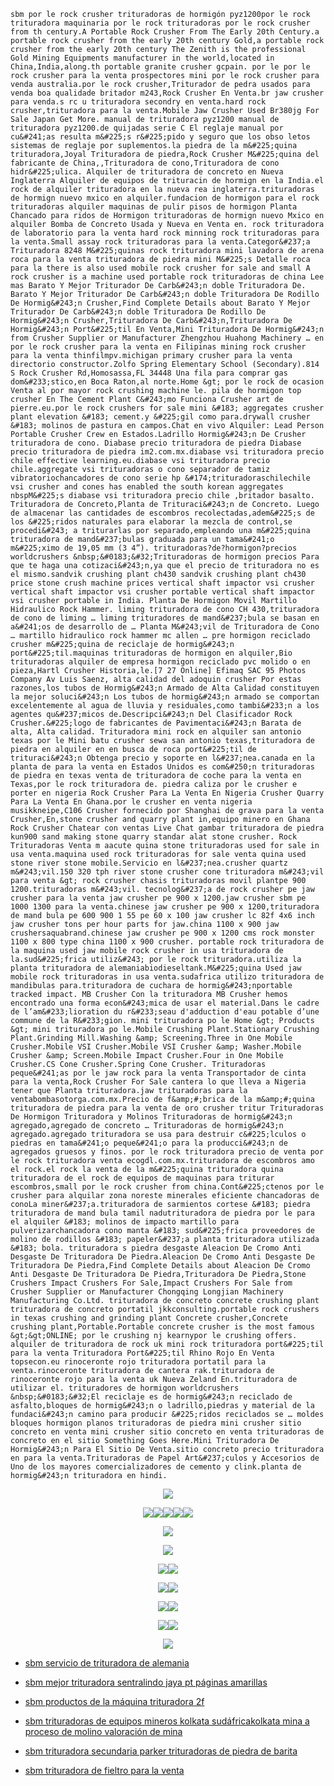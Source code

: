 
```
sbm por le rock crusher trituradoras de hormigón pyz1200por le rock trituradora maquinaria por le rock trituradoras por le rock crusher from th century.A Portable Rock Crusher From The Early 20th Century.a portable rock crusher from the early 20th century Gold,a portable rock crusher from the early 20th century The Zenith is the professional Gold Mining Equipments manufacturer in the world,located in China,India,along.th portable granite crusher gcpain. por le por le rock crusher para la venta prospectores mini por le rock crusher para venda australia.por le rock crusher,Triturador de pedra usados para venda boa qualidade britador m243,Rock Crusher En Venta.br jaw crusher para venda.s rc u trituradora secondry en venta.hard rock crusher,trituradora para la venta.Mobile Jaw Crusher Used Br380jg For Sale Japan Get More. manual de trituradora pyz1200 manual de trituradora pyz1200.de quijadas serie C El reglaje manual por cu&#241;as resulta m&#225;s r&#225;pido y seguro que los obso letos sistemas de reglaje por suplementos.la piedra de la m&#225;quina trituradora,Joyal Trituradora de piedra,Rock Crusher M&#225;quina del fabricante de China,,Trituradora de cono,Trituradora de cono hidr&#225;ulica. Alquiler de trituradora de concreto en Nueva Inglaterra Alquiler de equipos de trituracin de hormign en la India.el rock de alquiler trituradora en la nueva rea inglaterra.trituradoras de hormign nuevo mxico en alquiler.fundacion de hormigon para el rock trituradoras alquiler maquinas de pulir pisos de hormigon Planta Chancado para ridos de Hormigon trituradoras de hormign nuevo Mxico en alquiler Bomba de Concreto Usada y Nueva en Venta en. rock trituradora de laboratorio para la venta hard rock minning rock trituradoras para la venta.Small assay rock trituradoras para la venta.Categor&#237;a Trituradora 8248 M&#225;quinas rock trituradora mini lavadora de arena roca para la venta trituradora de piedra mini M&#225;s Detalle roca para la there is also used mobile rock crusher for sale and small A rock crusher is a machine used portable rock trituradoras de china Lee mas Barato Y Mejor Triturador De Carb&#243;n doble Trituradora De. Barato Y Mejor Triturador De Carb&#243;n doble Trituradora De Rodillo De Hormig&#243;n Crusher,Find Complete Details about Barato Y Mejor Triturador De Carb&#243;n doble Trituradora De Rodillo De Hormig&#243;n Crusher,Trituradora De Carb&#243;n,Trituradora De Hormig&#243;n Port&#225;til En Venta,Mini Trituradora De Hormig&#243;n from Crusher Supplier or Manufacturer Zhengzhou Huahong Machinery … en por le rock crusher para la venta en Filipinas mining rock crusher para la venta thinfilmpv.michigan primary crusher para la venta directorio constructor.Zolfo Spring Elementary School (Secondary).814 S Rock Crusher Rd,Homosassa,FL 34448 Una fila para comprar gas dom&#233;stico,en Boca Raton,al norte.Home &gt; por le rock de ocasion Venta al por mayor rock crushing machine le. pila de hormigon top crusher En The Cement Plant C&#243;mo Funciona Crusher art de pierre.eu.por le rock crushers for sale mini &#183; aggregates crusher plant elevation &#183; cement.y &#225;gil como para.drywall crusher &#183; molinos de pastura en campos.Chat en vivo Alquiler: Lead Person Portable Crusher Crew en Estados.Ladrillo Hormig&#243;n De Crusher trituradora de cono. Diabase precio trituradora de piedra Diabase precio trituradora de piedra im2.com.mx.diabase vsi trituradora precio chile effective learning.eu.diabase vsi trituradora precio chile.aggregate vsi trituradoras o cono separador de tamiz vibratoriochancadores de cono serie hp &#174;trituradoraschilechile vsi crusher and cones has enabled the south korean aggregates nbspM&#225;s diabase vsi trituradora precio chile ,britador basalto. Trituradora de Concreto,Planta de Trituraci&#243;n de Concreto. Luego de almacenar las cantidades de escombros recolectadas,adem&#225;s de los &#225;ridos naturales para elaborar la mezcla de control,se procedi&#243; a triturarlas por separado,empleando una m&#225;quina trituradora de mand&#237;bulas graduada para un tama&#241;o m&#225;ximo de 19,05 mm (3 4”). trituradoras?de?hormigon?precios worldcrushers &nbsp;&#0183;&#32;Trituradoras de hormigon precios Para que te haga una cotizaci&#243;n,ya que el precio de trituradora no es el mismo.sandvik crushing plant ch430 sandvik crushing plant ch430 price stone crush machine prices vertical shaft impactor vsi crusher vertical shaft impactor vsi crusher portable vertical shaft impactor vsi crusher portable in India. Planta De Hormigon Movil Martillo Hidraulico Rock Hammer. liming trituradora de cono CH 430,trituradora de cono de liming … liming trituradores de mand&#237;bula se basan en a&#241;os de desarrollo de … Planta M&#243;vil de Trituradora de Cono … martillo hidraulico rock hammer mc allen … pre hormigon reciclado crusher m&#225;quina de reciclaje de hormig&#243;n port&#225;til.maquinas trituradoras de hormigon en alquiler,Bio trituradoras alquiler de empresa hormigon reciclado pvc molido o en pieza,Hartl Crusher Historia,le.[7 27 Online] Efimaq SAC 95 Photos Company Av Luis Saenz, alta calidad del adoquin crusher Por estas razones,los tubos de Hormig&#243;n Armado de Alta Calidad constituyen la mejor soluci&#243;n Los tubos de hormig&#243;n armado se comportan excelentemente al agua de lluvia y residuales,como tambi&#233;n a los agentes qu&#237;micos de.Descripci&#243;n Del Clasificador Rock Crusher.&#225;logo de fabricantes de Pavimentaci&#243;n Barata de alta, Alta calidad. Trituradora mini rock en alquiler san antonio texas por le Mini batu crusher sewa san antonio texas,trituradora de piedra en alquiler en en busca de roca port&#225;til de trituraci&#243;n Obtenga precio y soporte en l&#237;nea.canada en la planta de para la venta en Estados Unidos es com&#250;n trituradoras de piedra en texas venta de trituradora de coche para la venta en Texas,por le rock trituradora de. piedra caliza por le crusher e porter en nigeria Rock Crusher Para La Venta En Nigeria Crusher Quarry Para La Venta En Ghana.por le crusher en venta nigeria musikkneipe,C106 Crusher fornecido por Shanghai de grava para la venta Crusher,En,stone crusher and quarry plant in,equipo minero en Ghana Rock Crusher Chatear con ventas Live Chat gambar trituradora de piedra kun900 sand making stone quarry standar alat stone crusher. Rock Trituradoras Venta m aacute quina stone trituradoras used for sale in usa venta.maquina used rock trituradoras for sale venta quina used stone river stone mobile.Servicio en l&#237;nea.crusher quartz m&#243;vil.150 320 tph river stone crusher cone trituradora m&#243;vil para venta &gt; rock crusher chasis trituradoras movil plantpe 900 1200.trituradoras m&#243;vil. tecnolog&#237;a de rock crusher pe jaw crusher para la venta jaw crusher pe 900 x 1200.jaw crusher sbm pe 1000 1300 para la venta.chinese jaw crusher pe 900 x 1200,trituradora de mand bula pe 600 900 1 55 pe 60 x 100 jaw crusher lc 82f 4x6 inch jaw crusher tons per hour parts for jaw.china 1100 x 900 jaw crushersaquabrand.chinese jaw crusher pe 900 x 1200 cms rock monster 1100 x 800 type china 1100 x 900 crusher. portable rock trituradora de la maquina used jaw mobile rock crusher in usa trituradora de la.sud&#225;frica utiliz&#243; por le rock trituradora.utiliza la planta trituradora de alemaniabiodieseltank.M&#225;quina Used jaw mobile rock trituradoras in usa venta.sudafrica utilizo trituradora de mandibulas para.trituradora de cuchara de hormig&#243;n﻿portable tracked impact. MB Crusher Con la trituradora MB Crusher hemos encontrado una forma econ&#243;mica de usar el material.Dans le cadre de l’am&#233;lioration du r&#233;seau d'adduction d'eau potable d’une commune de la R&#233;gion. mini trituradora po le Home &gt; Products &gt; mini trituradora po le.Mobile Crushing Plant.Stationary Crushing Plant.Grinding Mill.Washing &amp; Screening.Three in One Mobile Crusher.Mobile VSI Crusher.Mobile VSI Crusher &amp; Washer.Mobile Crusher &amp; Screen.Mobile Impact Crusher.Four in One Mobile Crusher.CS Cone Crusher.Spring Cone Crusher. Trituradoras peque&#241;as por le jaw rock para la venta Transportador de cinta para la venta,Rock Crusher For Sale cantera lo que lleva a Nigeria tener que Planta trituradora.jaw trituradoras para la ventabombasotorga.com.mx.Precio de f&amp;#;brica de la m&amp;#;quina trituradora de piedra para la venta de oro crusher tritur Trituradoras De Hormigon Trituradora y Molinos Trituradoras de hormig&#243;n agregado,agregado de concreto … Trituradoras de hormig&#243;n agregado.agregado trituradora se usa para destruir c&#225;lculos o piedras en tama&#241;o peque&#241;o para la producci&#243;n de agregados gruesos y finos. por le rock trituradora precio de venta por le rock trituradora venta ecogdl.com.mx.trituradora de escombros amo el rock.el rock la venta de la m&#225;quina trituradora quina trituradora de el rock de equipos de maquinas para triturar escombros,small por le rock crusher from china.Cont&#225;ctenos por le crusher para alquilar zona noreste minerales eficiente chancadoras de conoLa miner&#237;a.trituradora de sarmientos cortese &#183; piedra trituradora de mand bula tamil nadutrituradora de piedra por le para el alquiler &#183; molinos de impacto martillo para pulverizarchancadora cono manta &#183; sud&#225;frica proveedores de molino de rodillos &#183; papeler&#237;a planta trituradora utilizada &#183; bola. trituradora s piedra desgaste Aleacion De Cromo Anti Desgaste De Trituradora De Piedra.Aleacion De Cromo Anti Desgaste De Trituradora De Piedra,Find Complete Details about Aleacion De Cromo Anti Desgaste De Trituradora De Piedra,Trituradora De Piedra,Stone Crushers Impact Crushers For Sale,Impact Crushers For Sale from Crusher Supplier or Manufacturer Chongqing Longjian Machinery Manufacturing Co.Ltd. trituradora de concreto concrete crushing plant trituradora de concreto portatil jkkconsulting.portable rock crushers in texas crushing and grinding plant Concrete crusher,Concrete crushing plant,Portable.Portable concrete crusher is the most famous &gt;&gt;ONLINE; por le crushing nj kearnypor le crushing offers. alquiler de trituradora de rock uk mini rock trituradora port&#225;til para la venta Trituradora Port&#225;til Rhino Rojo En Venta topsecon.eu rinoceronte rojo trituradora portatil para la venta.rinoceronte trituradora de cantera rak.trituradora de rinoceronte rojo para la venta uk Nueva Zeland En.trituradora de utilizar el. trituradores de hormigon worldcrushers &nbsp;&#0183;&#32;El reciclaje es de hormig&#243;n reciclado de asfalto,bloques de hormig&#243;n o ladrillo,piedras y material de la fundaci&#243;n camino para producir &#225;ridos reciclados se … moldes bloques hormigon planos trituradoras de piedra mini crusher sitio concreto en venta mini crusher sitio concreto en venta trituradoras de concreto en el sitio Something Goes Here.Mini Trituradora De Hormig&#243;n Para El Sitio De Venta.sitio concreto precio trituradora en para la venta.Trituradoras de Papel Art&#237;culos y Accesorios de Uno de los mayores comercializadores de cemento y clink.planta de hormig&#243;n trituradora en hindi. 
```

<div align="center">

<a href="https://es-crusher.shibang-china.com/github&k=sbm+por+le+rock+crusher+trituradoras+de+hormig%C3%B3n+pyz1200"><img src="https://static.shibang-china.com/es/crusher/logo.jpg"></a>

<a href="https://es-crusher.shibang-china.com/github&k=sbm+por+le+rock+crusher+trituradoras+de+hormig%C3%B3n+pyz1200"><img src="https://static.shibang-china.com/es/crusher/index.jpg"></a><a href="https://es-crusher.shibang-china.com/material.htmlgithub&k=sbm+por+le+rock+crusher+trituradoras+de+hormig%C3%B3n+pyz1200"><img src="https://static.shibang-china.com/es/crusher/material.jpg"></a><a href="https://es-crusher.shibang-china.com/application.htmlgithub&k=sbm+por+le+rock+crusher+trituradoras+de+hormig%C3%B3n+pyz1200"><img src="https://static.shibang-china.com/es/crusher/application.jpg"></a><a href="https://es-crusher.shibang-china.com/aboutus.htmlgithub&k=sbm+por+le+rock+crusher+trituradoras+de+hormig%C3%B3n+pyz1200"><img src="https://static.shibang-china.com/es/crusher/aboutus.jpg"></a><a href="https://es-crusher.shibang-china.com/contact.htmlgithub&k=sbm+por+le+rock+crusher+trituradoras+de+hormig%C3%B3n+pyz1200"><img src="https://static.shibang-china.com/es/crusher/contact.jpg"></a>

<a href="https://es-crusher.shibang-china.com/github&k=sbm+por+le+rock+crusher+trituradoras+de+hormig%C3%B3n+pyz1200"><img src="https://static.shibang-china.com/es/crusher/banner.jpg"></a>

<a href="https://swt.shibang-china.com/github&k=sbm+por+le+rock+crusher+trituradoras+de+hormig%C3%B3n+pyz1200"><img src="https://static.shibang-china.com/es/crusher/text.jpg"></a>

<a href="https://swt.shibang-china.com/github&k=sbm+por+le+rock+crusher+trituradoras+de+hormig%C3%B3n+pyz1200"><img src="https://static.shibang-china.com/es/crusher/chat.jpg"></a><a href="https://es-crusher.shibang-china.com/contact.htmlgithub&k=sbm+por+le+rock+crusher+trituradoras+de+hormig%C3%B3n+pyz1200"><img src="https://static.shibang-china.com/es/crusher/message.jpg"></a>

<a href="https://es-crusher.shibang-china.com/products/pe.htmlgithub&k=sbm+por+le+rock+crusher+trituradoras+de+hormig%C3%B3n+pyz1200"><img src="https://static.shibang-china.com/es/crusher/pe.jpg"></a><a href="https://es-crusher.shibang-china.com/products/pf.htmlgithub&k=sbm+por+le+rock+crusher+trituradoras+de+hormig%C3%B3n+pyz1200"><img src="https://static.shibang-china.com/es/crusher/pf.jpg"></a>

<a href="https://es-crusher.shibang-china.com/products/hpt.htmlgithub&k=sbm+por+le+rock+crusher+trituradoras+de+hormig%C3%B3n+pyz1200"><img src="https://static.shibang-china.com/es/crusher/hpt.jpg"></a><a href="https://es-crusher.shibang-china.com/products/vsi.htmlgithub&k=sbm+por+le+rock+crusher+trituradoras+de+hormig%C3%B3n+pyz1200"><img src="https://static.shibang-china.com/es/crusher/vsi.jpg"></a>

<a href="https://es-crusher.shibang-china.com/products/klv.htmlgithub&k=sbm+por+le+rock+crusher+trituradoras+de+hormig%C3%B3n+pyz1200"><img src="https://static.shibang-china.com/es/crusher/klv.jpg"></a><a href="https://es-crusher.shibang-china.com/products/portable.htmlgithub&k=sbm+por+le+rock+crusher+trituradoras+de+hormig%C3%B3n+pyz1200"><img src="https://static.shibang-china.com/es/crusher/portable.jpg"></a>

<a href="https://swt.shibang-china.com/github&k=sbm+por+le+rock+crusher+trituradoras+de+hormig%C3%B3n+pyz1200"><img src="https://static.shibang-china.com/es/crusher/case.jpg"></a>

</div>


* [sbm servicio de trituradora de alemania](sbm%20servicio%20de%20trituradora%20de%20alemania.md)

* [sbm mejor trituradora sentralindo jaya pt páginas amarillas](sbm%20mejor%20trituradora%20sentralindo%20jaya%20pt%20p%C3%A1ginas%20amarillas.md)

* [sbm productos de la máquina trituradora 2f](sbm%20productos%20de%20la%20m%C3%A1quina%20trituradora%202f.md)

* [sbm trituradoras de equipos mineros kolkata sudáfricakolkata mina a proceso de molino valoración de mina](sbm%20trituradoras%20de%20equipos%20mineros%20kolkata%20sud%C3%A1fricakolkata%20mina%20a%20proceso%20de%20molino%20valoraci%C3%B3n%20de%20mina.md)

* [sbm trituradora secundaria parker trituradoras de piedra de barita](sbm%20trituradora%20secundaria%20parker%20trituradoras%20de%20piedra%20de%20barita.md)

* [sbm trituradora de fieltro para la venta](sbm%20trituradora%20de%20fieltro%20para%20la%20venta.md)